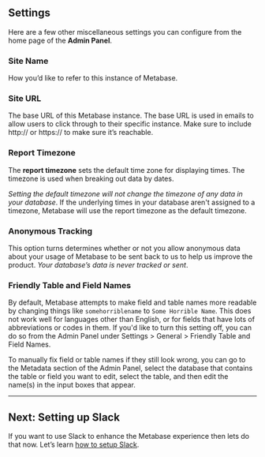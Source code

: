 
## Settings
Here are a few other miscellaneous settings you can configure from the home page of the **Admin Panel**.

### Site Name
How you’d like to refer to this instance of Metabase.

### Site URL
The base URL of this Metabase instance. The base URL is used in emails to allow users to click through to their specific instance. Make sure to include http:// or https:// to make sure it’s reachable.

### Report Timezone
The **report timezone** sets the default time zone for displaying times. The timezone is used when breaking out data by dates.

*Setting the default timezone will not change the timezone of any data in your database*. If the underlying times in your database aren't assigned to a timezone, Metabase will use the report timezone as the default timezone.

### Anonymous Tracking
This option turns determines whether or not you allow anonymous data about your usage of Metabase to be sent back to us to help us improve the product. *Your database’s data is never tracked or sent*.

### Friendly Table and Field Names
By default, Metabase attempts to make field and table names more readable by changing things like `somehorriblename` to `Some Horrible Name`. This does not work well for languages other than English, or for fields that have lots of abbreviations or codes in them. If you'd like to turn this setting off, you can do so from the Admin Panel under Settings > General > Friendly Table and Field Names.

To manually fix field or table names if they still look wrong, you can go to the Metadata section of the Admin Panel, select the database that contains the table or field you want to edit, select the table, and then edit the name(s) in the input boxes that appear.

---

## Next: Setting up Slack
If you want to use Slack to enhance the Metabase experience then lets do that now. Let’s learn [how to setup Slack](09-setting-up-slack.md).
